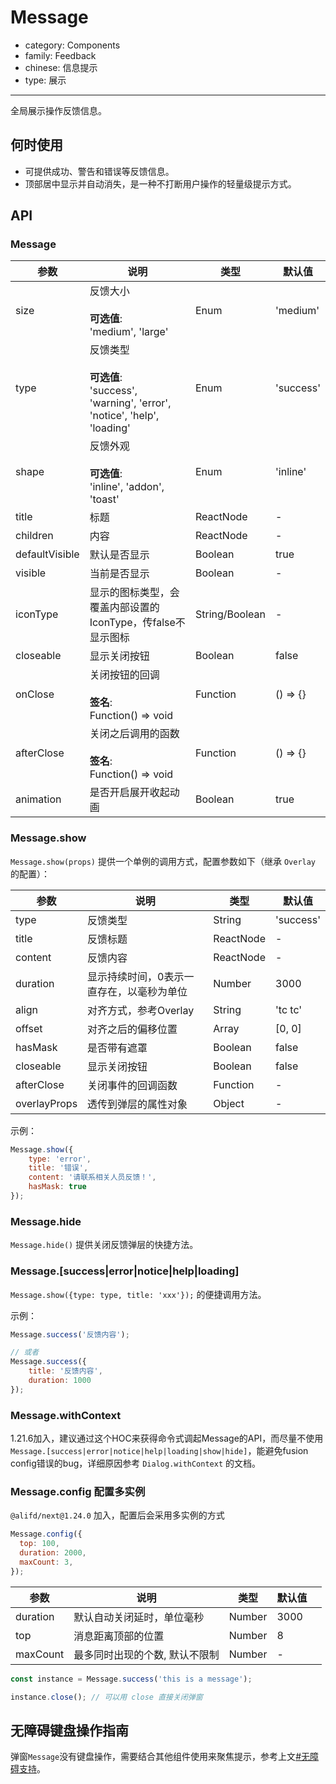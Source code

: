 # Message

-   category: Components
-   family: Feedback
-   chinese: 信息提示
-   type: 展示

---

全局展示操作反馈信息。

## 何时使用

-   可提供成功、警告和错误等反馈信息。
-   顶部居中显示并自动消失，是一种不打断用户操作的轻量级提示方式。

## API

### Message

| 参数             | 说明                                                                                    | 类型             | 默认值       |
| -------------- | ------------------------------------------------------------------------------------- | -------------- | --------- |
| size           | 反馈大小<br/><br/>**可选值**:<br/>'medium', 'large'                                          | Enum           | 'medium'  |
| type           | 反馈类型<br/><br/>**可选值**:<br/>'success', 'warning', 'error', 'notice', 'help', 'loading' | Enum           | 'success' |
| shape          | 反馈外观<br/><br/>**可选值**:<br/>'inline', 'addon', 'toast'                                 | Enum           | 'inline'  |
| title          | 标题                                                                                    | ReactNode      | -         |
| children       | 内容                                                                                    | ReactNode      | -         |
| defaultVisible | 默认是否显示                                                                                | Boolean        | true      |
| visible        | 当前是否显示                                                                                | Boolean        | -         |
| iconType       | 显示的图标类型，会覆盖内部设置的IconType，传false不显示图标                                                  | String/Boolean | -         |
| closeable      | 显示关闭按钮                                                                                | Boolean        | false     |
| onClose        | 关闭按钮的回调<br/><br/>**签名**:<br/>Function() => void                                       | Function       | () => {}  |
| afterClose     | 关闭之后调用的函数<br/><br/>**签名**:<br/>Function() => void                                     | Function       | () => {}  |
| animation      | 是否开启展开收起动画                                                                            | Boolean        | true      |

<!-- api-extra-start -->

### Message.show

`Message.show(props)` 提供一个单例的调用方式，配置参数如下（继承 `Overlay` 的配置）：

| 参数           | 说明                    | 类型        | 默认值       |
| ------------ | --------------------- | --------- | --------- |
| type         | 反馈类型                  | String    | 'success' |
| title        | 反馈标题                  | ReactNode | -         |
| content      | 反馈内容                  | ReactNode | -         |
| duration     | 显示持续时间，0表示一直存在，以毫秒为单位 | Number    | 3000      |
| align        | 对齐方式，参考Overlay        | String    | 'tc tc'   |
| offset       | 对齐之后的偏移位置             | Array     | [0, 0]    |
| hasMask      | 是否带有遮罩                | Boolean   | false     |
| closeable    | 显示关闭按钮                | Boolean   | false     |
| afterClose   | 关闭事件的回调函数             | Function  | -         |
| overlayProps | 透传到弹层的属性对象            | Object    | -         |

示例：

```js
Message.show({
    type: 'error',
    title: '错误',
    content: '请联系相关人员反馈！',
    hasMask: true
});
```

### Message.hide

`Message.hide()` 提供关闭反馈弹层的快捷方法。

### Message.[success|error|notice|help|loading]

`Message.show({type: type, title: 'xxx'});` 的便捷调用方法。

示例：

```js
Message.success('反馈内容');

// 或者
Message.success({
    title: '反馈内容',
    duration: 1000
});
```

### Message.withContext

1.21.6加入，建议通过这个HOC来获得命令式调起Message的API，而尽量不使用 `Message.[success|error|notice|help|loading|show|hide]`，能避免fusion config错误的bug，详细原因参考 `Dialog.withContext` 的文档。

### Message.config 配置多实例

`@alifd/next@1.24.0` 加入，配置后会采用多实例的方式

```js
Message.config({
  top: 100,
  duration: 2000,
  maxCount: 3,
});
```

| 参数       | 说明               | 类型     | 默认值  |     |
| -------- | ---------------- | ------ | ---- | --- |
| duration | 默认自动关闭延时，单位毫秒    | Number | 3000 |     |
| top      | 消息距离顶部的位置        | Number | 8    |     |
| maxCount | 最多同时出现的个数, 默认不限制 | Number | -    |     |

```js
const instance = Message.success('this is a message');

instance.close(); // 可以用 close 直接关闭弹窗
```

<!-- api-extra-end -->

## 无障碍键盘操作指南

弹窗`Message`没有键盘操作，需要结合其他组件使用来聚焦提示，参考上文[#无障碍支持](#accessibility-container)。
